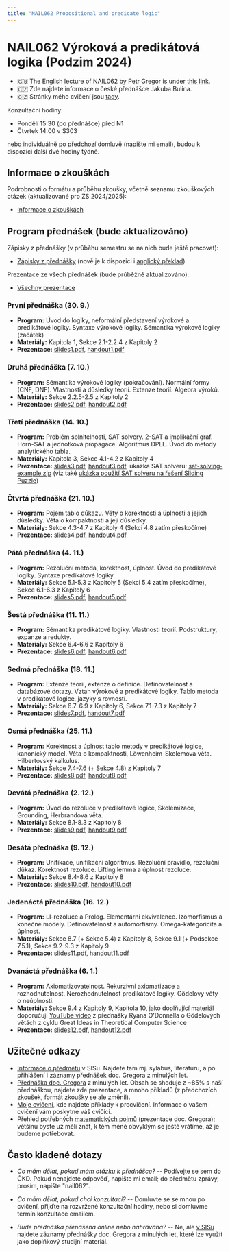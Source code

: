 ```yaml
---
title: "NAIL062 Propositional and predicate logic"
---
```


# NAIL062 Výroková a predikátová logika (Podzim 2024)

* 🇬🇧 The English lecture of NAIL062 by Petr Gregor is under [this link](https://ktiml.mff.cuni.cz/~gregor/logics/).
* 🇨🇿 Zde najdete informace o české přednášce Jakuba Bulína.
* 🇨🇿 Stránky mého cvičení jsou [tady](cviceni/).

Konzultační hodiny:

* Pondělí 15:30 (po přednášce) před N1
* Čtvrtek 14:00 v S303

nebo individuálně po předchozí domluvě (napište mi email), budou k dispozici další dvě hodiny týdně.

## Informace o zkouškách

Podrobnosti o formátu a průběhu zkoušky, včetně seznamu zkouškových otázek (aktualizované pro ZS 2024/2025):

* [Informace o zkouškách](https://github.com/jbulin-mff-uk/nail062/raw/main/lecture/exam/info-o-zkouskach.pdf)


## Program přednášek (bude aktualizováno)

Zápisky z přednášky (v průběhu semestru se na nich bude ještě pracovat):
* [Zápisky z přednášky](https://github.com/jbulin-mff-uk/nail062/raw/main/lecture/lecture-notes/lecture-notes.pdf) (nově je k dispozici i [anglický překlad](https://github.com/jbulin-mff-uk/nail062/raw/main/lecture/lecture-notes-english/lecture-notes.pdf))

Prezentace ze všech přednášek (bude průběžně aktualizováno):
* [Všechny prezentace](https://github.com/jbulin-mff-uk/nail062/raw/main/lecture/slides/all-slides.pdf)

### První přednáška (30. 9.)

* **Program:** Úvod do logiky, neformální představení výrokové a predikátové logiky. Syntaxe výrokové logiky. Sémantika výrokové logiky (začátek)
* **Materiály:** Kapitola 1, Sekce 2.1-2.2.4 z Kapitoly 2
* **Prezentace:** [slides1.pdf](https://github.com/jbulin-mff-uk/nail062/raw/main/lecture/slides/slides1.pdf), [handout1.pdf](https://github.com/jbulin-mff-uk/nail062/raw/main/lecture/slides/handout1.pdf)


### Druhá přednáška (7. 10.)

* **Program:** Sémantika výrokové logiky (pokračování). Normální formy (CNF, DNF). Vlastnosti a důsledky teorií. Extenze teorií. Algebra výroků.
* **Materiály:** Sekce 2.2.5-2.5 z Kapitoly 2
* **Prezentace:** [slides2.pdf](https://github.com/jbulin-mff-uk/nail062/raw/main/lecture/slides/slides2.pdf), [handout2.pdf](https://github.com/jbulin-mff-uk/nail062/raw/main/lecture/slides/handout2.pdf)

### Třetí přednáška (14. 10.)

* **Program:** Problém splnitelnosti, SAT solvery. 2-SAT a implikační graf. Horn-SAT a jednotková propagace. Algoritmus DPLL. Úvod do metody analytického tabla.
* **Materiály:** Kapitola 3, Sekce 4.1-4.2 z Kapitoly 4
* **Prezentace:** [slides3.pdf](https://github.com/jbulin-mff-uk/nail062/raw/main/lecture/slides/slides3.pdf), [handout3.pdf](https://github.com/jbulin-mff-uk/nail062/raw/main/lecture/slides/handout3.pdf), ukázka SAT solveru: [sat-solving-example.zip](https://github.com/jbulin-mff-uk/nail062/raw/main/lecture/sat-solving-example.zip) (viz také [ukázka použití SAT solveru na řešení Sliding Puzzle](https://gitlab.mff.cuni.cz/svancaj/logika_SAT_example))


### Čtvrtá přednáška (21. 10.)

* **Program:** Pojem tablo důkazu. Věty o korektnosti a úplnosti a jejich důsledky. Věta o kompaktnosti a její důsledky.
* **Materiály:** Sekce 4.3-4.7 z Kapitoly 4 (Sekci 4.8 zatím přeskočíme)
* **Prezentace:** [slides4.pdf](https://github.com/jbulin-mff-uk/nail062/raw/main/lecture/slides/slides4.pdf), [handout4.pdf](https://github.com/jbulin-mff-uk/nail062/raw/main/lecture/slides/handout4.pdf)

### Pátá přednáška (4. 11.)

* **Program:**  Rezoluční metoda, korektnost, úplnost. Úvod do predikátové logiky. Syntaxe predikátové logiky.
* **Materiály:** Sekce 5.1-5.3 z Kapitoly 5 (Sekci 5.4 zatím přeskočíme), Sekce 6.1-6.3 z Kapitoly 6
* **Prezentace:** [slides5.pdf](https://github.com/jbulin-mff-uk/nail062/raw/main/lecture/slides/slides5.pdf), [handout5.pdf](https://github.com/jbulin-mff-uk/nail062/raw/main/lecture/slides/handout5.pdf)


### Šestá přednáška (11. 11.)

* **Program:** Sémantika predikátové logiky. Vlastnosti teorií. Podstruktury, expanze a redukty. 
* **Materiály:** Sekce 6.4-6.6 z Kapitoly 6
* **Prezentace:** [slides6.pdf](https://github.com/jbulin-mff-uk/nail062/raw/main/lecture/slides/slides6.pdf), [handout6.pdf](https://github.com/jbulin-mff-uk/nail062/raw/main/lecture/slides/handout6.pdf)

### Sedmá přednáška (18. 11.)

* **Program:**  Extenze teorií, extenze o definice. Definovatelnost a databázové dotazy. Vztah výrokové a predikátové logiky. Tablo metoda v predikátové logice, jazyky s rovností.
* **Materiály:** Sekce 6.7-6.9 z Kapitoly 6, Sekce 7.1-7.3 z Kapitoly 7
* **Prezentace:** [slides7.pdf](https://github.com/jbulin-mff-uk/nail062/raw/main/lecture/slides/slides7.pdf), [handout7.pdf](https://github.com/jbulin-mff-uk/nail062/raw/main/lecture/slides/handout7.pdf)

### Osmá přednáška (25. 11.)

* **Program:** Korektnost a úplnost tablo metody v predikátové logice, kanonický model. Věta o kompaktnosti, Löwenheim-Skolemova věta. Hilbertovský kalkulus.
* **Materiály:** Sekce 7.4-7.6 (+ Sekce 4.8) z Kapitoly 7
* **Prezentace:** [slides8.pdf](https://github.com/jbulin-mff-uk/nail062/raw/main/lecture/slides/slides8.pdf), [handout8.pdf](https://github.com/jbulin-mff-uk/nail062/raw/main/lecture/slides/handout8.pdf)

### Devátá přednáška (2. 12.)

* **Program:**   Úvod do rezoluce v predikátové logice, Skolemizace, Grounding, Herbrandova věta.
* **Materiály:** Sekce 8.1-8.3 z Kapitoly 8
* **Prezentace:** [slides9.pdf](https://github.com/jbulin-mff-uk/nail062/raw/main/lecture/slides/slides9.pdf), [handout9.pdf](https://github.com/jbulin-mff-uk/nail062/raw/main/lecture/slides/handout9.pdf)

### Desátá přednáška (9. 12.)

* **Program:**  Unifikace, unifikační algoritmus. Rezoluční pravidlo, rezoluční důkaz. Korektnost rezoluce. Lifting lemma a úplnost rezoluce.
* **Materiály:** Sekce 8.4-8.6 z Kapitoly 8
* **Prezentace:** [slides10.pdf](https://github.com/jbulin-mff-uk/nail062/raw/main/lecture/slides/slides10.pdf), [handout10.pdf](https://github.com/jbulin-mff-uk/nail062/raw/main/lecture/slides/handout10.pdf)

### Jedenáctá přednáška (16. 12.)

* **Program:**  LI-rezoluce a Prolog. Elementární ekvivalence. Izomorfismus a konečné modely. Definovatelnost a automorfismy. Omega-kategoricita a úplnost.
* **Materiály:** Sekce 8.7 (+ Sekce 5.4) z Kapitoly 8, Sekce 9.1 (+ Podsekce 7.5.1), Sekce 9.2-9.3 z Kapitoly 9
* **Prezentace:** [slides11.pdf](https://github.com/jbulin-mff-uk/nail062/raw/main/lecture/slides/slides11.pdf), [handout11.pdf](https://github.com/jbulin-mff-uk/nail062/raw/main/lecture/slides/handout11.pdf)

### Dvanáctá přednáška (6. 1.)

* **Program:**   Axiomatizovatelnost. Rekurzivní axiomatizace a rozhodnutelnost. Nerozhodnutelnost predikátové logiky. Gödelovy věty o neúplnosti.
* **Materiály:** Sekce 9.4 z Kapitoly 9, Kapitola 10, jako doplňující materiál doporučuji [YouTube video](https://www.youtube.com/watch?v=bmECBK_TOQA&list=PLm3J0oaFux3aafQm568blS9blxtA_EWQv) z přednášky Ryana O'Donnella o Gödelových větách z cyklu Great Ideas in Theoretical Computer Science
* **Prezentace:** [slides12.pdf](https://github.com/jbulin-mff-uk/nail062/raw/main/lecture/slides/slides12.pdf), [handout12.pdf](https://github.com/jbulin-mff-uk/nail062/raw/main/lecture/slides/handout12.pdf)


<!-- Fall 2023

### První přednáška (5. 10.)

* **Program:** Úvod do logiky, neformální představení výrokové a predikátové logiky. Syntaxe výrokové logiky.
* **Materiály:** Kapitola 1, Sekce 2.1 z Kapitoly 2
* **Prezentace:** [slides1.pdf](https://github.com/jbulin-mff-uk/nail062/raw/main/lecture/slides/slides1.pdf)

### Druhá přednáška (12. 10.)

* **Program:** Sémantika výrokové logiky. Normální formy (CNF, DNF). Vlastnosti a důsledky teorií. Extenze teorií.
* **Materiály:** Sekce 2.2-2.4 z Kapitoly 2
* **Prezentace:** [slides2.pdf](https://github.com/jbulin-mff-uk/nail062/raw/main/lecture/slides/slides2.pdf)

### Třetí přednáška (19. 10.)

* **Program:** Algebra výroků. Problém splnitelnosti, SAT solvery. 2-SAT a implikační graf. Horn-SAT a jednotková propagace. Algoritmus DPLL
* **Materiály:** Sekce 2.5 z Kapitoly 2, Kapitola 3
* **Prezentace:** [slides3.pdf](https://github.com/jbulin-mff-uk/nail062/raw/main/lecture/slides/slides3.pdf), ukázka SAT solveru: [sat-solving.zip](https://github.com/jbulin-mff-uk/nail062/raw/main/lecture/sat-solving.zip)


### Čtvrtá přednáška (26. 10.)

* **Program:** Úvod do metody analytického tabla. Pojem tablo důkazu. Věty o korektnosti a úplnosti a jejich důsledky.
* **Materiály:** Sekce 4.1-4.6 z Kapitoly 4
* **Prezentace:** [slides4.pdf](https://github.com/jbulin-mff-uk/nail062/raw/main/lecture/slides/slides4.pdf)

### Pátá přednáška (9. 11.)

* **Program:** Věta o kompaktnosti a její důsledky. Hilbertovský kalkulus. Rezoluční metoda, korektnost, úplnost. LI-rezoluce a Horn-SAT.
* **Materiály:** Sekce 4.7-4.8 z Kapitoly 4, Kapitola 5
* **Prezentace:** [slides5.pdf](https://github.com/jbulin-mff-uk/nail062/raw/main/lecture/slides/slides5.pdf)


### Šestá přednáška (16. 11.)

* **Program:** Úvod do predikátové logiky. Syntaxe a sémantika predikátové logiky. Vlastnosti teorií.
* **Materiály:** Sekce 6.1-6.5 z Kapitoly 6
* **Prezentace:** [slides6.pdf](https://github.com/jbulin-mff-uk/nail062/raw/main/lecture/slides/slides6.pdf)

### Sedmá přednáška (23. 11.)

* **Program:** Podstruktury, expanze a redukty. Extenze teorií, extenze o definice. Definovatelnost a databázové dotazy. Vztah výrokové a predikátové logiky.
* **Materiály:** Sekce 6.6-6.9 z Kapitoly 6
* **Prezentace:** [slides7.pdf](https://github.com/jbulin-mff-uk/nail062/raw/main/lecture/slides/slides7.pdf)

### Osmá přednáška (30. 11.)

* **Program:** Tablo metoda v predikátové logice, jazyky s rovností. Korektnost a úplnost, kanonický model.
* **Materiály:** Sekce 7.1-7.4 z Kapitoly 7
* **Prezentace:** [slides8.pdf](https://github.com/jbulin-mff-uk/nail062/raw/main/lecture/slides/slides8.pdf)

### Devátá přednáška (7. 12.)

* **Program:** Löwenheim-Skolemova věta, věta o kompaktnosti. Hilbertovský kalkulus. Úvod do rezoluce v predikátové logice, skolemizace
* **Materiály:** Sekce 7.5-7.6 z Kapitoly 7, Sekce 8.1-8.2 z Kapitoly 8
* **Prezentace:** [slides9.pdf](https://github.com/jbulin-mff-uk/nail062/raw/main/lecture/slides/slides9.pdf)

### Desátá přednáška (14. 12.)

* **Program:** Grounding, Herbrandova věta. Unifikace, unifikační algoritmus. Rezoluční pravidlo, rezoluční důkaz.
* **Materiály:** Sekce 8.3-8.5 z Kapitoly 8
* **Prezentace:** [slides10.pdf](https://github.com/jbulin-mff-uk/nail062/raw/main/lecture/slides/slides10.pdf)

### Jedenáctá přednáška (21. 12.)

* **Program:** Korektnost rezoluce. Lifting lemma a úplnost rezoluce. LI-rezoluce a Prolog. Elementární ekvivalence.
* **Materiály:** Sekce 8.6-8.7 z Kapitoly 8, Sekce 9.1 z Kapitoly 9
* **Prezentace:** [slides11.pdf](https://github.com/jbulin-mff-uk/nail062/raw/main/lecture/slides/slides11.pdf)

### Dvanáctá přednáška (4. 1.)

* **Program:** Izomorfismus a konečné modely. Definovatelnost a automorfismy. Omega-kategoricita a úplnost. Axiomatizovatelnost. Rekurzivní axiomatizace a rozhodnutelnost.
* **Materiály:** Sekce 9.2-9.4 z Kapitoly 9, Sekce 10.1 z Kapitoly 10
* **Prezentace:** [slides12.pdf](https://github.com/jbulin-mff-uk/nail062/raw/main/lecture/slides/slides12.pdf)

### Třináctá přednáška (11. 1.)

* **Program:** *  Rozhodnutelné teorie: příklady. Aritmetické teorie (Robinson, Peano), Hilbertův 10. problém. Nerozhodnutelnost predikátové logiky. Gödelovy věty o neúplnosti.
* **Materiály:** Sekce 10.2-10.4 z Kapitoly 10
* **Prezentace:** [slides13.pdf](https://github.com/jbulin-mff-uk/nail062/raw/main/lecture/slides/slides13.pdf)

-->

## Užitečné odkazy

* [Informace o předmětu](https://is.cuni.cz/studium/predmety/index.php?do=predmet&kod=NAIL062&skr=2022&fak=11320) v SISu. Najdete tam mj. sylabus, literaturu, a po přihlášení i záznamy přednášek doc. Gregora z minulých let.
* [Přednáška doc. Gregora](http://ktiml.mff.cuni.cz/~gregor/logika/index.html) z minulých let. Obsah se shoduje z ~85% s naší přednáškou, najdete zde prezentace, a mnoho příkladů (z předchozích zkoušek, formát zkoušky se ale změnil).
* [Moje cvičení](cviceni/), kde najdete příklady k procvičení. Informace o vašem cvičení vám poskytne váš cvičící.
* Přehled potřebných [matematických pojmů](http://ktiml.mff.cuni.cz/~gregor/logika/VPLdodatek.pdf) (prezentace doc. Gregora); většinu byste už měli znát, k těm méně obvyklým se ještě vrátíme, až je budeme potřebovat.

## Často kladené dotazy

* _Co mám dělat, pokud mám otázku k přednášce?_ -- Podívejte se sem do ČKD. Pokud nenajdete odpověď, napište mi email; do předmětu zprávy, prosím, napište "nail062".

* _Co mám dělat, pokud chci konzultaci?_ -- Domluvte se se mnou po cvičení, přijďte na rozvržené konzultační hodiny, nebo si domluvme termín konzultace emailem.

* _Bude přednáška přenášena online nebo nahrávána?_ -- Ne, ale [v SISu](https://is.cuni.cz/studium/predmety/index.php?do=predmet&kod=NAIL062&skr=2022&fak=11320) najdete záznamy přednášky doc. Gregora z minulých let, které lze využít jako doplňkový studijní materiál.
